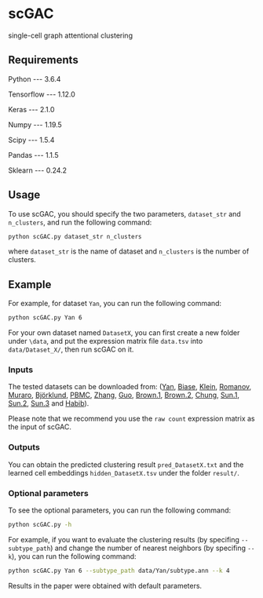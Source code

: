 # scGAC
single-cell graph attentional clustering

## Requirements

Python --- 3.6.4

Tensorflow --- 1.12.0

Keras --- 2.1.0

Numpy --- 1.19.5

Scipy --- 1.5.4

Pandas --- 1.1.5

Sklearn --- 0.24.2

## Usage
To use scGAC, you should specify the two parameters, `dataset_str` and `n_clusters`, and run the following command:
```Bash
python scGAC.py dataset_str n_clusters
```
where `dataset_str` is the name of dataset and `n_clusters` is the number of clusters.<br>

## Example
For example, for dataset `Yan`, you can run the following command:
```Bash
python scGAC.py Yan 6
```
For your own dataset named `DatasetX`, you can first create a new folder under `\data`, and put the expression matrix file `data.tsv` into `data/Dataset_X/`, then run scGAC on it.<br>

### Inputs

The tested datasets can be downloaded from: ([Yan](https://www.ncbi.nlm.nih.gov/geo/query/acc.cgi?acc=GSE36552), [Biase](https://www.ncbi.nlm.nih.gov/geo/query/acc.cgi?acc=GSE57249), [Klein](https://www.ncbi.nlm.nih.gov/geo/query/acc.cgi?acc=GSE65525), [Romanov](https://www.ncbi.nlm.nih.gov/geo/query/acc.cgi?acc=GSE74672), [Muraro](https://www.ncbi.nlm.nih.gov/geo/query/acc.cgi?acc=GSE85241), [Björklund](https://www.ncbi.nlm.nih.gov/geo/query/acc.cgi?acc=GSE70580), [PBMC](https://support.10xgenomics.com/single-cell-gene-expression/datasets/1.1.0/pbmc6k), [Zhang](https://www.ncbi.nlm.nih.gov/geo/query/acc.cgi?acc=GSE108989), [Guo](https://www.ncbi.nlm.nih.gov/geo/query/acc.cgi?acc=GSE99254), [Brown.1](https://www.ncbi.nlm.nih.gov/geo/query/acc.cgi?acc=GSE137710), [Brown.2](https://www.ncbi.nlm.nih.gov/geo/query/acc.cgi?acc=GSE137710), [Chung](https://www.ncbi.nlm.nih.gov/geo/query/acc.cgi?acc=GSE75688), [Sun.1](https://www.ncbi.nlm.nih.gov/geo/query/acc.cgi?acc=GSE128066), [Sun.2](https://www.ncbi.nlm.nih.gov/geo/query/acc.cgi?acc=GSE128066), [Sun.3](https://www.ncbi.nlm.nih.gov/geo/query/acc.cgi?acc=GSE128066) and [Habib](https://www.ncbi.nlm.nih.gov/geo/query/acc.cgi?acc=GSE104525)). 

Please note that we recommend you use the `raw count` expression matrix as the input of scGAC. 

### Outputs
You can obtain the predicted clustering result `pred_DatasetX.txt` and the learned cell embeddings `hidden_DatasetX.tsv` under the folder `result/`.

### Optional parameters
To see the optional parameters, you can run the following command:
```Bash
python scGAC.py -h
```
For example, if you want to evaluate the clustering results (by specifing `--subtype_path`) and change the number of nearest neighbors (by specifing `--k`), you can run the following command:
```Bash
python scGAC.py Yan 6 --subtype_path data/Yan/subtype.ann --k 4
```
Results in the paper were obtained with default parameters.
